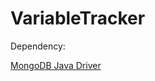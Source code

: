 VariableTracker
===============
Dependency:

[MongoDB Java Driver](https://github.com/mongodb/mongo-java-driver/releases)